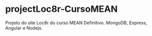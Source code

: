 # projectLoc8r-CursoMEAN

Projeto do site Loc8r do curso MEAN Definitivo.
MongoDB, Express, Angular e Nodejs.
